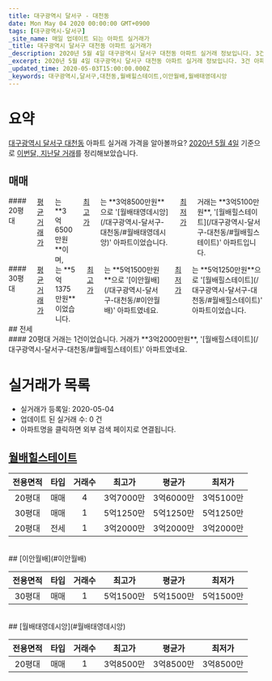```yaml
---
title: 대구광역시 달서구 - 대천동
date: Mon May 04 2020 00:00:00 GMT+0900
tags: [대구광역시-달서구]
_site_name: 매일 업데이트 되는 아파트 실거래가
_title: 대구광역시 달서구 대천동 아파트 실거래가
_description: 2020년 5월 4일 대구광역시 달서구 대천동 아파트 실거래 정보입니다. 3건 아파트 정보가 있습니다.
_excerpt: 2020년 5월 4일 대구광역시 달서구 대천동 아파트 실거래 정보입니다. 3건 아파트 정보가 있습니다.
_updated_time: 2020-05-03T15:00:00.000Z
_keywords: 대구광역시,달서구,대천동,월배힐스테이트,이안월배,월배태영데시앙
---
```





# 요약
<ins>대구광역시 달서구 대천동</ins> 아파트 실거래 가격을 알아볼까요? <ins>2020년 5월 4일</ins> 기준으로 <ins>이번달, 지난달 거래</ins>를 정리해보았습니다.

## 매매
<div class="container">
<div class="six columns" markdown="1">
#### 20평대
<ins>평균 거래가</ins>는 **3억6500만원**이며, <ins>최고가</ins>는 **3억8500만원**으로 '[월배태영데시앙](/대구광역시-달서구-대천동/#월배태영데시앙)' 아파트이었습니다. <ins>최저가</ins> 거래는 **3억5100만원**, '[월배힐스테이트](/대구광역시-달서구-대천동/#월배힐스테이트)' 아파트입니다.
</div>
<div class="six columns" markdown="1">
#### 30평대
<ins>평균 거래가</ins>는 **5억1375만원**이었습니다. <ins>최고가</ins>는 **5억1500만원**으로 '[이안월배](/대구광역시-달서구-대천동/#이안월배)' 아파트였네요. <ins>최저가</ins>는 **5억1250만원**으로 '[월배힐스테이트](/대구광역시-달서구-대천동/#월배힐스테이트)' 아파트이었습니다.
</div>
</div>
## 전세
<div class="container">
<div class="twelve columns" markdown="1">
#### 20평대
거래는 1건이었습니다. 거래가 **3억2000만원**, '[월배힐스테이트](/대구광역시-달서구-대천동/#월배힐스테이트)' 아파트였네요.
</div>
</div>



# 실거래가 목록
- 실거래가 등록일: 2020-05-04
- 업데이트 된 실거래 수: 0 건
- 아파트명을 클릭하면 외부 검색 페이지로 연결됩니다.

## [월배힐스테이트](#월배힐스테이트)

|전용면적|타입|거래수|최고가|평균가|최저가|
|:---:|:---:|:---:|:---:|:---:|:---:|
|20평대|<span class="deal-type-1">매매</span>|4|3억7000만|3억6000만|3억5100만|
|30평대|<span class="deal-type-1">매매</span>|1|5억1250만|5억1250만|5억1250만|
|20평대|<span class="deal-type-2">전세</span>|1|3억2000만|3억2000만|3억2000만|

<br/>
## [이안월배](#이안월배)

|전용면적|타입|거래수|최고가|평균가|최저가|
|:---:|:---:|:---:|:---:|:---:|:---:|
|30평대|<span class="deal-type-1">매매</span>|1|5억1500만|5억1500만|5억1500만|

<br/>
## [월배태영데시앙](#월배태영데시앙)

|전용면적|타입|거래수|최고가|평균가|최저가|
|:---:|:---:|:---:|:---:|:---:|:---:|
|20평대|<span class="deal-type-1">매매</span>|1|3억8500만|3억8500만|3억8500만|

<br/>



